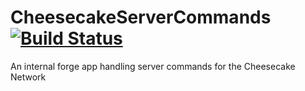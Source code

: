 # CheesecakeServerCommands [![Build Status](https://travis-ci.org/itachi1706/CheesecakeServerCommands.svg)](https://travis-ci.org/itachi1706/CheesecakeServerCommands)
An internal forge app handling server commands for the Cheesecake Network
